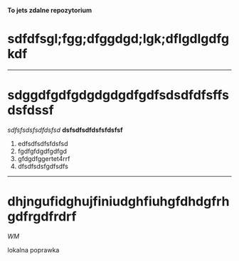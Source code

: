 __To jets zdalne repozytorium__
# sdfdfsgl;fgg;dfggdgd;lgk;dflgdlgdfgkdf
--- 
# sdggdfgdfgdgdgdgdfgdfsdsdfdfsffsdsfdssf
*sdfsfsdsfsdfdsfsd*
**dsfsdfsdfdsfsfdsfsf**
1. edfsdfsdfsfdsfsd
2. fgdfgfdgdfgdfgd
3. gfdgdfggertet4rrf
4. dfsdfsdsfgdfsdfs
---
# dhjngufidghujfiniudghfiuhgfdhdgfrhgdfrgdfrdrf

_WM_  

lokalna poprawka  